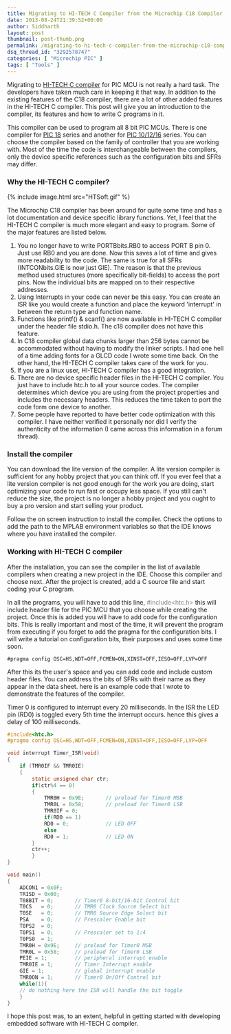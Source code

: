 ```yaml
---
title: Migrating to HI-TECH C Compiler from the Microchip C18 Compiler
date: 2013-08-24T21:39:52+00:00
author: Siddharth
layout: post
thumbnail: post-thumb.png
permalink: /migrating-to-hi-tech-c-compiler-from-the-microchip-c18-compiler/
dsq_thread_id: "3292578747"
categories: [ "Microchip PIC" ]
tags: [ "Tools" ]
---
```


Migrating to [HI-TECH C compiler](http://www.microchip.com/stellent/idcplg?IdcService=SS_GET_PAGE&nodeId=1406&dDocName=en535448) for PIC MCU is not really a hard task. The developers have taken much care in keeping it that way. In addition to the existing features of the C18 compiler, there are a lot of other added features in the HI-TECH C compiler. This post will give you an introduction to the compiler, its features and how to write C programs in it.

This compiler can be used to program all 8 bit PIC MCUs. There is one compiler for [PIC 18](http://www.microchip.com/stellent/idcplg?IdcService=SS_GET_PAGE&nodeId=1406&dDocName=en542861) series and another for [PIC 10/12/16](http://www.microchip.com/stellent/idcplg?IdcService=SS_GET_PAGE&nodeId=1406&dDocName=en542849) series. You can choose the compiler based on the family of controller that you are working with. Most of the time the code is interchangeable between the compilers, only the device specific references such as the configuration bits and SFRs may differ.

### Why the HI-TECH C compiler?

{% include image.html src="HTSoft.gif" %}
  
The Microchip C18 compiler has been around for quite some time and has a lot documentation and device specific library functions. Yet, I feel that the HI-TECH C compiler is much more elegant and easy to program. Some of the major features are listed below.

  1. You no longer have to write PORTBbits.RB0 to access PORT B pin 0. Just use RB0 and you are done. Now this saves a lot of time and gives more readability to the code. The same is true for all SFRs (INTCONbits.GIE is now just GIE). The reason is that the previous method used structures (more specifically bit-fields) to access the port pins. Now the individual bits are mapped on to their respective addresses.
  2. Using Interrupts in your code can never be this easy. You can create an ISR like you would create a function and place the keyword 'interrupt' in between the return type and function name.
  3. Functions like printf() & scanf() are now available in HI-TECH C compiler under the header file stdio.h. The c18 compiler does not have this feature.
  4. In C18 compiler global data chunks larger than 256 bytes cannot be accommodated without having to modify the linker scripts. I had one hell of a time adding fonts for a GLCD code I wrote some time back. On the other hand, the HI-TECH C compiler takes care of the work for you.
  5. If you are a linux user, HI-TECH C compiler has a good integration.
  6. There are no device specific header files in the HI-TECH C compiler. You just have to include htc.h to all your source codes. The compiler determines which device you are using from the project properties and includes the necessary headers. This reduces the time taken to port the code form one device to another.
  7. Some people have reported to have better code optimization with this compiler. I have neither verified it personally nor did I verify the authenticity of the information (I came across this information in a forum thread).

### Install the compiler

You can download the lite version of the compiler. A lite version compiler is sufficient for any hobby project that you can think off. If you ever feel that a lite version compiler is not good enough for the work you are doing, start optimizing your code to run fast or occupy less space. If you still can't reduce the size, the project is no longer a hobby project and you ought to buy a pro version and start selling your product.

Follow the on screen instruction to install the compiler. Check the options to add the path to the MPLAB environment variables so that the IDE knows where you have installed the compiler.

### Working with HI-TECH C compiler

After the installation, you can see the compiler in the list of available compilers when creating a new project in the IDE. Choose this compiler and choose next. After the project is created, add a C source file and start coding your C program.

In all the programs, you will have to add this line, <span style="color: #888888;">#include<htc.h></span> this will include header file for the PIC MCU that you choose while creating the project. Once this is added you will have to add code for the configuration bits. This is really important and most of the time, it will prevent the program from executing if you forget to add the pragma for the configuration bits. I will write a tutorial on configuration bits, their purposes and uses some time soon.

`#pragma config OSC=HS,WDT=OFF,FCMEN=ON,XINST=OFF,IESO=OFF,LVP=OFF`

After this its the user's space and you can add code and include custom header files. You can address the bits of SFRs with their name as they appear in the data sheet. here is an example code that I wrote to demonstrate the features of the compiler.

Timer 0 is configured to interrupt every 20 milliseconds. In the ISR the LED pin (RD0) is toggled every 5th time the interrupt occurs. hence this gives a delay of 100 milliseconds.

``` c
#include<htc.h>
#pragma config OSC=HS,WDT=OFF,FCMEN=ON,XINST=OFF,IESO=OFF,LVP=OFF

void interrupt Timer_ISR(void)
{
    if (TMR0IF && TMR0IE)
    {
        static unsigned char ctr;
        if(ctr%4 == 0)
        {
            TMR0H = 0x9E;       // preload for Timer0 MSB
            TMR0L = 0x58;       // preload for Timer0 LSB
            TMR0IF = 0;
            if(RD0 == 1)
            RD0 = 0;            // LED OFF
            else
            RD0 = 1;            // LED ON
        }
        ctr++;
        }
}

void main()
{
    ADCON1 = 0x0F;
    TRISD = 0x00;
    T08BIT = 0;       // Timer0 8-bit/16-bit Control bit
    T0CS   = 0;       // TMR0 Clock Source Select bit
    T0SE   = 0;       // TMR0 Source Edge Select bit
    PSA    = 0;       // Prescaler Enable bit
    T0PS2  = 0;
    T0PS1  = 0;       // Prescaler set to 1:4
    T0PS0  = 1;
    TMR0H = 0x9E;     // preload for Timer0 MSB
    TMR0L = 0x58;     // preload for Timer0 LSB
    PEIE = 1;         // peripheral interrupt enable
    TMR0IE = 1;       // Timer Interrupt enable
    GIE = 1;          // global interrupt enable
    TMR0ON = 1;       // Timer0 On/Off Control bit
    while(1){
    // do nothing here the ISR will handle the bit toggle
    }
}
```

I hope this post was, to an extent, helpful in getting started with developing embedded software with HI-TECH C compiler.
